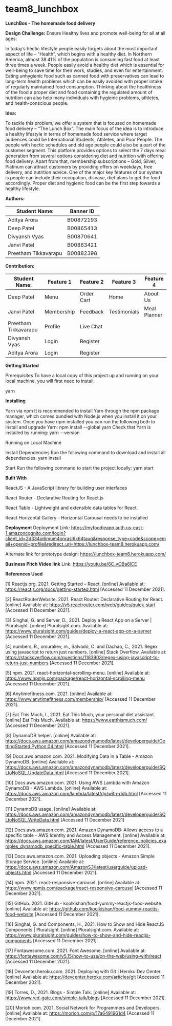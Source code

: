 # team8_lunchbox

**LunchBox - The homemade food delivery**


**Design Challenge:**
Ensure Healthy lives and promote well-being for all at all ages:

In today’s hectic lifestyle people easily forgets about the most important aspect of life – “Health”, which begins with a healthy diet. In Northern America, almost 38.41% of the population is consuming fast food at least three times a week. People easily avoid a healthy diet which is essential for well-being to save time for their work, studies, and even for entertainment. Eating unhygienic food such as canned food with preservatives can lead to long-term health problems which can be easily avoided with proper intake of regularly maintained food consumption. Thinking about the healthiness of the food a proper diet and food containing the regulated amount of nutrition can also help many individuals with hygienic problems, athletes, and health-conscious people.

**Idea:**

To tackle this problem, we offer a system that is focused on homemade food delivery – “The Lunch Box”. The main focus of the idea is to introduce a healthy lifestyle in terms of homemade food service where target audiences could be International Students, Athletes, and Poor People. The people with hectic schedules and old age people could also be a part of the customer segment.  This platform provides options to select the 7 days meal generation from several options considering diet and nutrition with offering food delivery. Apart from that, membership subscriptions – Gold, Silver, Platinum can attract customers by providing offers on weekdays, free delivery, and nutrition advice. One of the major key features of our system is people can include their occupation, disease, diet plans to get the food accordingly. Proper diet and hygienic food can be the first step towards a healthy lifestyle. 



**Authors:**

| Student Name:               | Banner ID         |
|-----------------------------|-------------------|
| Aditya Arora                | B00872193         |
| Deep Patel                  | B00865413         |
| Divyansh Vyas               | B00870641         |
| Janvi Patel                 | B00863421         |
| Preetham Tikkavarapu        | B00882398         |

**Contribution:**

| Student Name:               | Feature 1         |     Feature 2       |        Feature 3      |       Feature 4       |
|-----------------------------|-------------------|---------------------|-----------------------|-----------------------|
| Deep Patel                  |  Menu             |     Order Cart      |           Home        |       About Us        |
| Janvi Patel                 | Membership        |     Feedback        |       Testimonials    |     Meal Planner      |
| Preetham Tikkavarapu        | Profile           |     Live Chat       |                       |                       |
| Divyansh Vyas               | Login             |     Register        |                       |                       |
| Aditya Arora                | Login             |     Register        |                       |                       |


**Getting Started**

Prerequisites
To have a local copy of this project up and running on your local machine, you will first need to install:

yarn

**Installing**

Yarn via npm
It is recommended to install Yarn through the npm package manager, which comes bundled with Node.js when you install it on your system.
Once you have npm installed you can run the following both to install and upgrade Yarn:
npm install --global yarn
Check that Yarn is installed by running:
yarn --version

Running on Local Machine

Install Dependencies
Run the following command to download and install all dependencies:
yarn install

Start
Run the following command to start the project locally:
yarn start

**Built With**

ReactJS - A JavaScript library for building user interfaces

React Router - Declarative Routing for React.js

React Table - Lightweight and extensible data tables for React.

React Horizontal Gallery - Horizontal Carousal needs to be installed 

**Deployment**
Deployment Link: https://myfoodieapp.auth.us-east-1.amazoncognito.com/login?client_id=2d334oi6mum4onrasl6k64tauq&response_type=code&scope=email+openid+profile&redirect_uri=https://lunchbox-team8.herokuapp.com/

Alternate link for prototype design: https://lunchbox-team8.herokuapp.com/

**Business Pitch Video link**
Link: https://youtu.be/6C_vOBa6lCE 

**References Used**


[1] Reactjs.org. 2021. Getting Started – React. [online] Available at: <https://reactjs.org/docs/getting-started.html> [Accessed 11 December 2021].

[2] ReactRouterWebsite. 2021. React Router: Declarative Routing for React. [online] Available at: <https://v5.reactrouter.com/web/guides/quick-start> [Accessed 11 December 2021].

[3] Singhal, G. and Server, D., 2021. Deploy a React App on a Server | Pluralsight. [online] Pluralsight.com. Available at: <https://www.pluralsight.com/guides/deploy-a-react-app-on-a-server> [Accessed 11 December 2021].

[4] numbers, R., omuraliev, m., Salvad&#243;, C. and Dachao, C., 2021. Regex using javascript to return just numbers. [online] Stack Overflow. Available at: <https://stackoverflow.com/questions/1183903/regex-using-javascript-to-return-just-numbers> [Accessed 11 December 2021].

[5] npm. 2021. react-horizontal-scrolling-menu. [online] Available at: <https://www.npmjs.com/package/react-horizontal-scrolling-menu> [Accessed 11 December 2021].

[6] Anytimefitness.com. 2021. [online] Available at: <https://www.anytimefitness.com/membership/> [Accessed 11 December 2021].

[7] Eat This Much, I., 2021. Eat This Much, your personal diet assistant. [online] Eat This Much. Available at: <https://www.eatthismuch.com/> [Accessed 11 December 2021].

[8] DynamoDB helper. [online] Available at: https://docs.aws.amazon.com/amazondynamodb/latest/developerguide/GettingStarted.Python.04.html 
[Accessed 11 December 2021].

[9] Docs.aws.amazon.com. 2021. Modifying Data in a Table - Amazon DynamoDB. [online] Available at: <https://docs.aws.amazon.com/amazondynamodb/latest/developerguide/SQLtoNoSQL.UpdateData.html> [Accessed 11 December 2021].

[10] Docs.aws.amazon.com. 2021. Using AWS Lambda with Amazon DynamoDB - AWS Lambda. [online] Available at: <https://docs.aws.amazon.com/lambda/latest/dg/with-ddb.html> [Accessed 11 December 2021].

[11] DynamoDB usage. [online] Available at: https://docs.aws.amazon.com/amazondynamodb/latest/developerguide/SQLtoNoSQL.WriteData.html	[Accessed 11 December 2021]

[12] Docs.aws.amazon.com. 2021. Amazon DynamoDB: Allows access to a specific table - AWS Identity and Access Management. [online] Available at: <https://docs.aws.amazon.com/IAM/latest/UserGuide/reference_policies_examples_dynamodb_specific-table.html> [Accessed 11 December 2021].

[13] Docs.aws.amazon.com. 2021. Uploading objects - Amazon Simple Storage Service. [online] Available at: <https://docs.aws.amazon.com/AmazonS3/latest/userguide/upload-objects.html> [Accessed 11 December 2021].

[14] npm. 2021. react-responsive-carousel. [online] Available at: <https://www.npmjs.com/package/react-responsive-carousel> [Accessed 11 December 2021].

[15] GitHub. 2021. GitHub - koolkishan/food-yummy-reactjs-food-website. [online] Available at: <https://github.com/koolkishan/food-yummy-reactjs-food-website> [Accessed 11 December 2021].

[16] Singhal, G. and Components, H., 2021. How to Show and Hide ReactJS Components | Pluralsight. [online] Pluralsight.com. Available at: <https://www.pluralsight.com/guides/how-to-show-and-hide-reactjs-components> [Accessed 11 December 2021].

[17] Fontawesome.com. 2021. Font Awesome. [online] Available at: <https://fontawesome.com/v5.15/how-to-use/on-the-web/using-with/react> [Accessed 11 December 2021].

[18] Devcenter.heroku.com. 2021. Deploying with Git | Heroku Dev Center. [online] Available at: <https://devcenter.heroku.com/articles/git> [Accessed 11 December 2021].

[19] Torres, D., 2021. Blogs - Simple Talk. [online]  Available at: <https://www.red-gate.com/simple-talk/blogs> [Accessed 11 December 2021].

[20] Morioh.com. 2021. Social Network for Programmers and Developers. [online] Available at: <https://morioh.com/p/17a6491961d4> [Accessed 11 December 2021].
